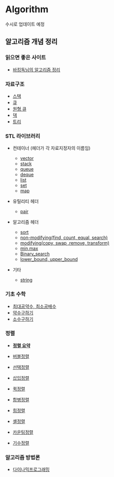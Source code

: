 # Algorithm
수시로 업데이트 예정

## 알고리즘 개념 정리

### 읽으면 좋은 사이트

- [바킹독님의 알고리즘 정리](https://blog.encrypted.gg/category/강좌/실전%20알고리즘)

### 자료구조

- [스택](./algorithm_concept_note/stack.md)
- [큐](./algorithm_concept_note/Queue.md)
- [원형 큐](./algorithm_concept_note/circular_queue.md)
- [덱](./algorithm_concept_note/Deque.md)
- [트리](./algorithm_concept_note/tree.md)

### STL 라이브러리

* 컨테이너 (헤더가 각 자료지정자의 이름임)
  * [vector](./algorithm_concept_note/STL-Vector.md)  
  * [stack](./algorithm_concept_note/STL-stack.md)  
  * [queue](./algorithm_concept_note/STL-Queue.md)  
  * [deque](./algorithm_concept_note/STL-Deque.md)   
  * [list](./algorithm_concept_note/STL-list.md)  
  * [set](./algorithm_concept_note/STL-set.md)  
  * [map](./algorithm_concept_note/STL-map.md)  
 * 유틸리티 헤더
   
   * [pair](./algorithm_concept_note/STL-pair.md)  
* 알고리즘 헤더
  * [sort](./algorithm_concept_note/STL-sort.md)  
  * [non-modifying(find, count, equal, search)](./algorithm_concept_note/STL-non-modifying.md)  
  * [modifying(copy, swap ,remove, transform)](./algorithm_concept_note/STL-modifying.md)  
  * [min,max](./algorithm_concept_note/STL-min,max.md)  
  * [Binary_search](./algorithm_concept_note/STL-Binary_search.md)
  * [lower_bound, upper_bound](./algorithm_concept_note/STL-lowerupper.md)
* 기타
  * [string](./algorithm_concept_note/STL-string.md)  
  
  




### 기초 수학
* [최대공약수, 최소공배수](./algorithm_concept_note/최대공약수,최소공배수.md)  
* [약수구하기](./algorithm_concept_note/약수구하기.md)  
* [소수구하기](./algorithm_concept_note/소수구하기.md)  

### 정렬
* [**정렬 요약**](./algorithm_concept_note/img/정렬정리.png)  

* [버블정렬](./algorithm_concept_note/Bubble_sort.md)
* [선택정렬](./algorithm_concept_note/selection_sort.md)
* [삽입정렬](./algorithm_concept_note/Insertion_sort.md)
* [퀵정렬](./algorithm_concept_note/quick_sort.md)
* [합병정렬](./algorithm_concept_note/merge_sort.md)
* [힙정렬]()
* [셸정렬]()
* [카운팅정렬]()
* [기수정렬]()
### 알고리즘 방법론
* [다이나믹프로그래밍](https://kyun2da.github.io/2020/01/19/DynamicProgramming/)

